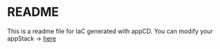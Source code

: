 # README
This is a readme file for IaC generated with appCD.
You can modify your appStack -> [here](http://cloud.stackgen.com/appstacks/47cbd99a-8d80-47df-adea-edb6625ab265)
